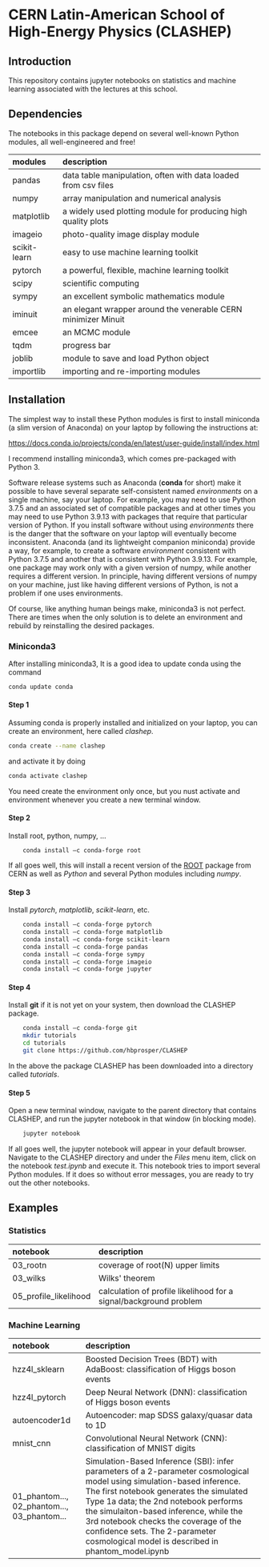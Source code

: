 # CERN Latin-American School of High-Energy Physics (CLASHEP)
## Introduction
This repository contains jupyter notebooks on statistics and machine learning associated with the lectures at this school.


## Dependencies
The notebooks in this package depend on several well-known Python
modules, all well-engineered and free!

| __modules__   | __description__     |
| :---          | :---        |
| pandas        | data table manipulation, often with data loaded from csv files |
| numpy         | array manipulation and numerical analysis      |
| matplotlib    | a widely used plotting module for producing high quality plots |
| imageio      | photo-quality image display module |
| scikit-learn  | easy to use machine learning toolkit |
| pytorch       | a powerful, flexible, machine learning toolkit |
| scipy         | scientific computing    |
| sympy        | an excellent symbolic mathematics module |
| iminuit | an elegant wrapper around the venerable CERN minimizer Minuit |
| emcee | an MCMC module |
| tqdm         | progress bar |
| joblib | module to save and load Python object |
| importlib | importing and re-importing modules |


##  Installation
The simplest way to install these Python modules is first to install miniconda (a slim version of Anaconda) on your laptop by following the instructions at:

https://docs.conda.io/projects/conda/en/latest/user-guide/install/index.html

I recommend installing miniconda3, which comes pre-packaged with Python 3.

Software release systems such as Anaconda (__conda__ for short) make
it possible to have several separate self-consistent named
*environments* on a single machine, say your laptop. For example, you
may need to use Python 3.7.5 and an associated set of compatible
packages and at other times you may need to use Python 3.9.13 with
packages that require that particular version of Python.  If you install software without using *environments* there is
the danger that the software on your laptop will eventually become
inconsistent. Anaconda (and its lightweight companion miniconda)
provide a way, for example, to create a software *environment*
consistent with Python 3.7.5 and another that is consistent with
Python 3.9.13.  For example,
one package may work only with a given version of numpy, while another
requires a different version. In principle, having different versions of numpy on
your machine, just
like having different versions of Python, is not a problem if one uses
environments.

Of course, like anything human beings make, miniconda3 is not
perfect. There are times when the only solution is to delete an
environment and rebuild by reinstalling the desired packages.

### Miniconda3

After installing miniconda3, It is a good idea to update conda using the command
```bash
conda update conda
```
#### Step 1 
Assuming conda is properly installed and initialized on your laptop, you can create an environment, here called *clashep*. 
```bash
conda create --name clashep
```
and activate it by doing
```bash
conda activate clashep
```
You need create the environment only once, but you nust activate and environment whenever you create a new terminal window.

#### Step 2 
Install root, python, numpy, …
```
	conda install –c conda-forge root
```
If all goes well, this will install a recent version of the [ROOT](https://root.cern.ch) package from CERN as well as *Python* and several Python modules including *numpy*.

#### Step 3
Install *pytorch*, *matplotlib*, *scikit-learn*, etc.
```bash
	conda install –c conda-forge pytorch
	conda install –c conda-forge matplotlib
	conda install –c conda-forge scikit-learn
	conda install –c conda-forge pandas
	conda install –c conda-forge sympy
	conda install –c conda-forge imageio
	conda install –c conda-forge jupyter
```

#### Step 4
Install __git__ if it is not yet on your system, then download the CLASHEP package.
```bash
	conda install –c conda-forge git
	mkdir tutorials
	cd tutorials
	git clone https://github.com/hbprosper/CLASHEP
```
In the above the package CLASHEP has been downloaded into a directory called *tutorials*.

#### Step 5

Open a new terminal window, navigate to the parent directory that contains CLASHEP, and run the jupyter notebook in that window (in blocking mode).
```bash
	jupyter notebook
```
If all goes well, the jupyter notebook will appear in your default browser. 
Navigate to the CLASHEP directory and under the *Files* menu item, click on the notebook *test.ipynb* and execute it. This notebook tries to import several Python modules. If it does so without error messages, you are ready to try out the other notebooks.


## Examples

### Statistics
| __notebook__   | __description__     |
| :---          | :---        |
| 03_rootn         | coverage of root(N) upper limits     |
| 03_wilks    | Wilks' theorem |
| 05_profile_likelihood     | calculation of profile likelihood for a signal/background problem |


### Machine Learning
| __notebook__   | __description__     |
| :---          | :---        |
| hzz4l_sklearn         | Boosted Decision Trees (BDT) with AdaBoost: classification of Higgs boson events    |
| hzz4l_pytorch    | Deep Neural Network (DNN): classification of Higgs boson events |
| autoencoder1d    | Autoencoder: map SDSS galaxy/quasar data to 1D |
| mnist_cnn        | Convolutional Neural Network (CNN): classification of MNIST digits |
| 01_phantom..., 02_phantom..., 03_phantom... | Simulation-Based Inference (SBI): infer parameters of a 2-parameter cosmological model using simulation-based inference. The first notebook generates the simulated Type 1a data; the 2nd notebook performs the simulaiton-based inference, while the 3rd notebook checks the coverage of the confidence sets. The 2-parameter cosmological model is described in phantom_model.ipynb|
